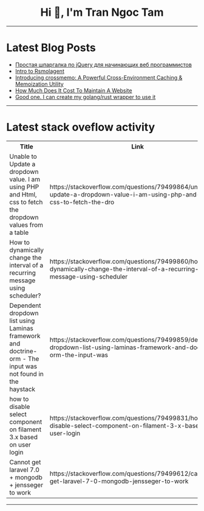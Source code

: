 <h1 align="center">Hi 👋, I'm Tran Ngoc Tam</h1>

---

# Latest Blog Posts 
<!-- BLOG-POST-LIST:START -->
- [Простая шпаргалка по jQuery для начинающих веб программистов](https://dev.to/sundaycoding/prostaia-shparghalka-po-jquery-dlia-nachinaiushchikh-vieb-proghrammistov-36cf)
- [Intro to Rsmolagent](https://dev.to/gkosmo/intro-to-rsmolagent-1gf7)
- [Introducing crossmemo: A Powerful Cross-Environment Caching &amp; Memoization Utility](https://dev.to/alok5953/introducing-crossmemo-a-powerful-cross-environment-caching-memoization-utility-1pm0)
- [How Much Does It Cost To Maintain A Website](https://dev.to/lindacouri/how-much-does-it-cost-to-maintain-a-website-26n8)
- [Good one. I can create my golang/rust wrapper to use it](https://dev.to/vikasavnish/good-one-i-can-create-my-golangrust-wrapper-to-use-it-453a)
<!-- BLOG-POST-LIST:END -->

---

# Latest stack oveflow activity
<table>
  <tr><th>Title</th><th>Link</th></tr>
  <!-- STACKOVERFLOW:START --><tr><td>Unable to Update a dropdown value. I am using PHP and Html, css to fetch the dropdown values from a table</td><td>https://stackoverflow.com/questions/79499864/unable-to-update-a-dropdown-value-i-am-using-php-and-html-css-to-fetch-the-dro</td></tr><tr><td>How to dynamically change the interval of a recurring message using scheduler?</td><td>https://stackoverflow.com/questions/79499860/how-to-dynamically-change-the-interval-of-a-recurring-message-using-scheduler</td></tr><tr><td>Dependent dropdown list using Laminas framework and doctrine-orm - The input was not found in the haystack</td><td>https://stackoverflow.com/questions/79499859/dependent-dropdown-list-using-laminas-framework-and-doctrine-orm-the-input-was</td></tr><tr><td>how to disable select component on filament 3.x based on user login</td><td>https://stackoverflow.com/questions/79499831/how-to-disable-select-component-on-filament-3-x-based-on-user-login</td></tr><tr><td>Cannot get laravel 7.0 + mongodb + jensseger to work</td><td>https://stackoverflow.com/questions/79499612/cannot-get-laravel-7-0-mongodb-jensseger-to-work</td></tr><!-- STACKOVERFLOW:END -->
</table>

---


